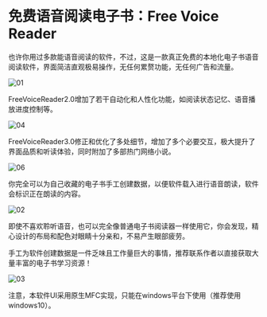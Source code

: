 
# 免费语音阅读电子书：Free Voice Reader

也许你用过多款能语音阅读的软件，不过，这是一款真正免费的本地化电子书语音阅读软件，界面简洁直观极易操作，无任何累赘功能，无任何广告和流量。

![01](https://user-images.githubusercontent.com/18373233/135024448-8d724463-5963-46a4-bbe3-1520e36c4cb0.png)

FreeVoiceReader2.0增加了若干自动化和人性化功能，如阅读状态记忆、语音播放进度控制等。

![04](https://user-images.githubusercontent.com/18373233/135081711-59ccb691-03d4-44ce-846d-f6606e8fa59f.png)

FreeVoiceReader3.0修正和优化了多处细节，增加了多个必要交互，极大提升了界面品质和听读体验，同时附加了多部热门网络小说。

![06](https://user-images.githubusercontent.com/18373233/135340157-5fc9c93a-e421-4442-b857-03ece54de7d3.png)

你完全可以为自己收藏的电子书手工创建数据，以便软件载入进行语音朗读，软件会标识正在朗读的内容。

![02](https://user-images.githubusercontent.com/18373233/135024454-ad7ed0d6-e49d-4328-94fb-a86eaacf8cd6.png)

即使不喜欢聆听语音，也可以完全像普通电子书阅读器一样使用它，你会发现，精心设计的布局和配色对眼睛十分亲和，不易产生眼部疲劳。

手工为软件创建数据是一件乏味且工作量巨大的事情，推荐联系作者以直接获取大量丰富的电子书学习资源！

![03](https://user-images.githubusercontent.com/18373233/135024712-c953e710-21f5-49da-a492-f0f1e30b04c4.png)

注意，本软件UI采用原生MFC实现，只能在windows平台下使用（推荐使用windows10）。
